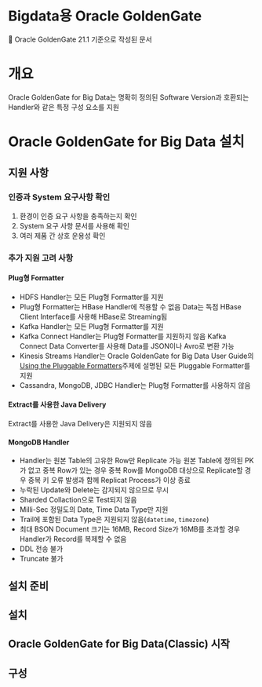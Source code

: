 # Bigdata용 Oracle GoldenGate

📌 Oracle GoldenGate 21.1 기준으로 작성된 문서

# 개요

Oracle GoldenGate for Big Data는 명확히 정의된 Software Version과 호환되는 Handler와 같은 특정 구성 요소를 지원

# Oracle GoldenGate for Big Data 설치

## 지원 사항

### 인증과 System 요구사항 확인

1.   환경이 인증 요구 사항을 충족하는지 확인
2.   System 요구 사항 문서를 사용해 확인
3.   여러 제품 간 상호 운용성 확인

### 추가 지원 고려 사항

#### Plug형 Formatter

-   HDFS Handler는 모든 Plug형 Formatter를 지원
-   Plug형 Formatter는 HBase Handler에 적용할 수 없음
    Data는 독점 HBase Client Interface를 사용해 HBase로 Streaming됨
-   Kafka Handler는 모든 Plug형 Formatter를 지원
-   Kafka Connect Handler는 Plug형 Formatter를 지원하지 않음
    Kafka Connect Data Converter를 사용해 Data를 JSON이나 Avro로 변환 가능
-   Kinesis Streams Handler는 Oracle GoldenGate for Big Data User Guide의 [Using the Pluggable Formatters](https://docs.oracle.com/en/middleware/goldengate/big-data/21.1/gadbd/using-pluggable-formatters.html)주제에 설명된 모든 Pluggable Formatter를 지원
-   Cassandra, MongoDB, JDBC Handler는 Plug형 Formatter를 사용하지 않음

#### Extract를 사용한 Java Delivery

Extract를 사용한 Java Delivery은 지원되지 않음

#### MongoDB Handler

-   Handler는 원본 Table의 고유한 Row만 Replicate 가능
    원본 Table에 정의된 PK가 없고 중복 Row가 있는 경우 중복 Row를 MongoDB 대상으로 Replicate할 경우 중복 키 오류 발생과 함께 Replicat Process가 이상 종료
-   누락된 Update와 Delete는 감지되지 않으므로 무시
-   Sharded Collaction으로 Test되지 않음
-   Milli-Sec 정밀도의 Date, Time Data Type만 지원
-   Trail에 포함된 Data Type은 지원되지 않음(`datetime`, `timezone`)
-   최대 BSON Document 크기는 16MB, Record Size가 16MB를 초과할 경우 Handler가 Record를 복제할 수 없음
-   DDL 전송 불가
-   Truncate 불가

## 설치 준비

## 설치

## Oracle GoldenGate for Big Data(Classic) 시작

## 구성